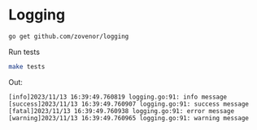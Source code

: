 # Logging
```bash
go get github.com/zovenor/logging
```
Run tests
```bash
make tests
```
Out:
```logfile
[info]2023/11/13 16:39:49.760819 logging.go:91: info message
[success]2023/11/13 16:39:49.760907 logging.go:91: success message
[fatal]2023/11/13 16:39:49.760938 logging.go:91: error message
[warning]2023/11/13 16:39:49.760965 logging.go:91: warning message
```
